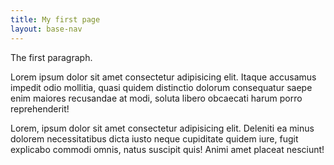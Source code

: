 ```yaml
---
title: My first page
layout: base-nav
---
```


The first paragraph.

Lorem ipsum dolor sit amet consectetur adipisicing elit. Itaque accusamus impedit odio mollitia, quasi quidem distinctio dolorum consequatur saepe enim maiores recusandae at modi, soluta libero obcaecati harum porro reprehenderit!

Lorem, ipsum dolor sit amet consectetur adipisicing elit. Deleniti ea minus dolorem necessitatibus dicta iusto neque cupiditate quidem iure, fugit explicabo commodi omnis, natus suscipit quis! Animi amet placeat nesciunt!

